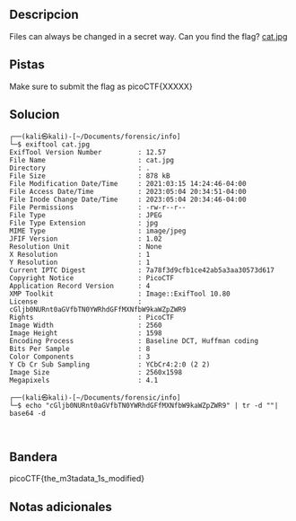 ## Descripcion
Files can always be changed in a secret way. Can you find the flag? [cat.jpg](https://mercury.picoctf.net/static/149ab4b27d16922142a1e8381677d76f/cat.jpg)

## Pistas
Make sure to submit the flag as picoCTF{XXXXX}


## Solucion
```
┌──(kali㉿kali)-[~/Documents/forensic/info]
└─$ exiftool cat.jpg
ExifTool Version Number         : 12.57
File Name                       : cat.jpg
Directory                       : .
File Size                       : 878 kB
File Modification Date/Time     : 2021:03:15 14:24:46-04:00
File Access Date/Time           : 2023:05:04 20:34:51-04:00
File Inode Change Date/Time     : 2023:05:04 20:34:46-04:00
File Permissions                : -rw-r--r--
File Type                       : JPEG
File Type Extension             : jpg
MIME Type                       : image/jpeg
JFIF Version                    : 1.02
Resolution Unit                 : None
X Resolution                    : 1
Y Resolution                    : 1
Current IPTC Digest             : 7a78f3d9cfb1ce42ab5a3aa30573d617
Copyright Notice                : PicoCTF
Application Record Version      : 4
XMP Toolkit                     : Image::ExifTool 10.80
License                         : cGljb0NURnt0aGVfbTN0YWRhdGFfMXNfbW9kaWZpZWR9
Rights                          : PicoCTF
Image Width                     : 2560
Image Height                    : 1598
Encoding Process                : Baseline DCT, Huffman coding
Bits Per Sample                 : 8
Color Components                : 3
Y Cb Cr Sub Sampling            : YCbCr4:2:0 (2 2)
Image Size                      : 2560x1598
Megapixels                      : 4.1

┌──(kali㉿kali)-[~/Documents/forensic/info]
└─$ echo "cGljb0NURnt0aGVfbTN0YWRhdGFfMXNfbW9kaWZpZWR9" | tr -d ""| base64 -d
  
```
```

```

## Bandera
picoCTF{the_m3tadata_1s_modified}
## Notas adicionales


